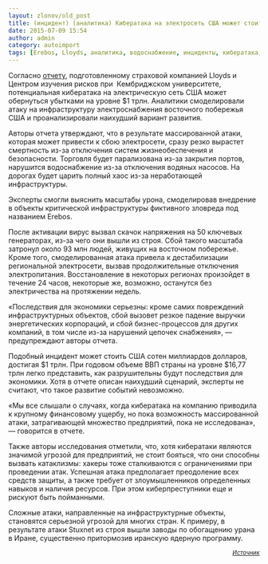 ```yaml
---
layout: zlonov/old_post
title: (инцидент) (аналитика) Кибератака на электросеть США может стоить стране $1 трлн
date: 2015-07-09 15:54
author: admin
category: autoimport
tags: [Erebos, Lloyds, аналитика, водоснабжение, инциденты, кибератака, критически важные инфраструктуры, порт, США, Центр изучения рисков, электрическая сеть, электроснабжение, электроэнергетика, энергетика]
---
```

Согласно <a href="http://www.v3.co.uk/v3-uk/news/2416869/cyber-attack-on-us-power-grid-could-cost-country-usd1tn" target="_blank">отчету</a>, подготовленному страховой компанией Lloyds и Центром изучения рисков при  Кембриджском университете, потенциальная кибератака на электрическую сеть США может обернуться убытками на уровне $1 трлн. Аналитики смоделировали атаку на инфраструктуру электроснабжения восточного побережья США и проанализировали наихудший вариант развития.

Авторы отчета утверждают, что в результате массированной атаки, которая может привести к сбою электросети, сразу резко вырастет смертность из-за отключения систем жизнеобеспечения и безопасности. Торговля будет парализована из-за закрытия портов, нарушится водоснабжение из-за отключения водяных насосов. На дорогах будет царить полный хаос из-за неработающей инфраструктуры.

Эксперты смогли выяснить масштабы урона, смоделировав внедрение в объекты критической инфраструктуры фиктивного зловреда под названием Erebos.

После активации вирус вызвал скачок напряжения на 50 ключевых генераторах, из-за чего они вышли из строя. Сбой такого масштаба затронул около 93 млн людей, живущих на восточном побережье.  Кроме того, смоделированная атака привела к дестабилизации региональной электросети, вызвав продолжительные отключения электропитания. Восстановление в некоторых регионах произойдет в течение 24 часов, некоторые же, возможно, останутся без электричества на протяжении недель.

«Последствия для экономики серьезны: кроме самих повреждений инфраструктурных объектов, сбой вызовет резкое падение выручки энергетических корпораций, и сбой бизнес-процессов для других компаний, в том числе из-за нарушений цепочек снабжения», — предупреждают авторы отчета.

Подобный инцидент может стоить США сотен миллиардов долларов, достигая $1 трлн. При годовом объеме ВВП страны на уровне $16,77 трлн легко представить, как разрушительны будут последствия для экономики. Хотя в отчете описан наихудший сценарий, эксперты не считают, что такое развитие событий невозможно.

«Мы все слышали о случаях, когда кибератака на компанию приводила к крупному финансовому ущербу, но пока возможность массированной атаки, затрагивающей множество предприятий, пока не исследована», — говорится в отчете.

Также авторы исследования отметили, что, хотя кибератаки являются значимой угрозой для предприятий, не стоит бояться, что они способны вызвать катаклизмы: хакеры тоже сталкиваются с ограничениями при проведении атак. Успешная атака предполагает преодоление всех средств защиты, а также требует от злоумышленников определенных навыков и наличия ресурсов. При этом киберпреступники еще и рискуют быть пойманными.

Сложные атаки, направленные на инфраструктурные объекты, становятся серьезной угрозой для многих стран. К примеру, в результате атаки Stuxnet из строя вышли заводы по обогащению урана в Иране, существенно притормозив иранскую ядерную программу.

<p style="text-align: right;"><sub><a href="https://threatpost.ru/2015/07/09/kiberataka-na-elektroset-ssha-mozhet-stoit-strane-1-trln/" target="_blank"><em>Источник</em></a></sub>
